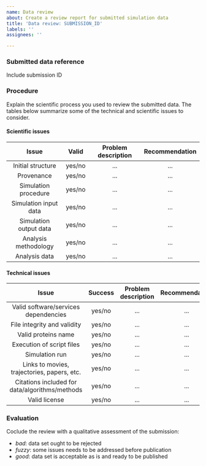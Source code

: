 ```yaml
---
name: Data review
about: Create a review report for submitted simulation data
title: 'Data review: SUBMISSION_ID'
labels: ''
assignees: ''

---
```


### Submitted data reference
Include submission ID

### Procedure
Explain the scientific process you used to review the submitted data. The tables below summarize some of the technical and scientific issues to consider.

#### Scientific issues

| Issue | Valid | Problem description | Recommendation |
| :---: | :---: | :---: | :--: |
| Initial structure | yes/no | ... | ... |
| Provenance | yes/no | ... | ... |
| Simulation procedure| yes/no | ... | ... |
| Simulation input data| yes/no | ... | ... |
| Simulation output data| yes/no | ... | ... |
| Analysis methodology | yes/no | ... | ... |
| Analysis data | yes/no | ... | ... |

#### Technical issues

| Issue | Success | Problem description | Recommendation |
| :---: | :---: | :---: | :---: |
| Valid software/services dependencies | yes/no | ... | ... |
| File integrity and validity | yes/no | ... | ... |
| Valid proteins name | yes/no | ... | ... |
| Execution of script files | yes/no | ... | ... |
| Simulation run | yes/no | ... | ... |
| Links to movies, trajectories, papers, etc. | yes/no | ... | ... |
| Citations included for data/algorithms/methods | yes/no | ... | ... |
| Valid license | yes/no | ... | ... |

### Evaluation
Coclude the review with a qualitative assessment of the submission: 
   - *bad*: data set ought to be rejected
   - *fuzzy*: some issues needs to be addressed before publication
   - *good*: data set is acceptable as is and ready to be published
